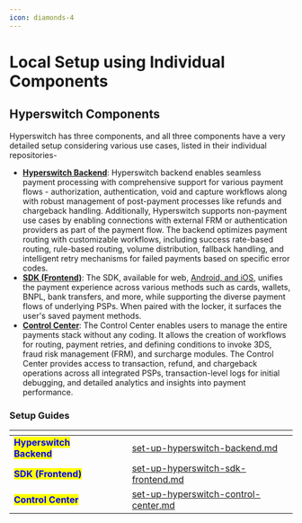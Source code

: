 ```yaml
---
icon: diamonds-4
---
```


# Local Setup using Individual Components

## Hyperswitch Components&#x20;

Hyperswitch has three components, and all three components have a very detailed setup considering various use cases, listed in their individual repositories-&#x20;

* [**Hyperswitch Backend**](https://github.com/juspay/hyperswitch): Hyperswitch backend enables seamless payment processing with comprehensive support for various payment flows - authorization, authentication, void and capture workflows along with robust management of post-payment processes like refunds and chargeback handling. Additionally, Hyperswitch supports non-payment use cases by enabling connections with external FRM or authentication providers as part of the payment flow. The backend optimizes payment routing with customizable workflows, including success rate-based routing, rule-based routing, volume distribution, fallback handling, and intelligent retry mechanisms for failed payments based on specific error codes.
* [**SDK (Frontend)**](https://github.com/juspay/hyperswitch-web): The SDK, available for web, [Android, and iOS](https://github.com/juspay/hyperswitch-client-core), unifies the payment experience across various methods such as cards, wallets, BNPL, bank transfers, and more, while supporting the diverse payment flows of underlying PSPs. When paired with the locker, it surfaces the user's saved payment methods.
* [**Control Center**](https://github.com/juspay/hyperswitch-control-center): The Control Center enables users to manage the entire payments stack without any coding. It allows the creation of workflows for routing, payment retries, and defining conditions to invoke 3DS, fraud risk management (FRM), and surcharge modules. The Control Center provides access to transaction, refund, and chargeback operations across all integrated PSPs, transaction-level logs for initial debugging, and detailed analytics and insights into payment performance.

### Setup Guides

<table data-view="cards"><thead><tr><th></th><th data-hidden></th><th data-hidden></th><th data-hidden data-card-target data-type="content-ref"></th></tr></thead><tbody><tr><td><mark style="color:blue;"><strong>Hyperswitch Backend</strong></mark></td><td></td><td></td><td><a href="set-up-hyperswitch-backend.md">set-up-hyperswitch-backend.md</a></td></tr><tr><td><mark style="color:blue;"><strong>SDK (Frontend)</strong></mark></td><td></td><td></td><td><a href="set-up-hyperswitch-sdk-frontend.md">set-up-hyperswitch-sdk-frontend.md</a></td></tr><tr><td><mark style="color:blue;"><strong>Control Center</strong></mark></td><td></td><td></td><td><a href="set-up-hyperswitch-control-center.md">set-up-hyperswitch-control-center.md</a></td></tr></tbody></table>

